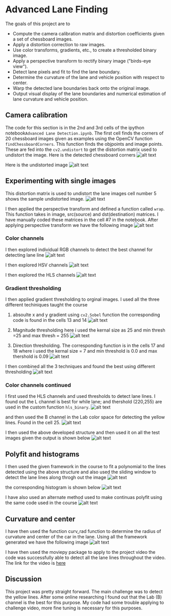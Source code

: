 # Advanced Lane Finding

The goals of this project are to

* Compute the camera calibration matrix and distortion coefficients given a set of chessboard images.
* Apply a distortion correction to raw images.
* Use color transforms, gradients, etc., to create a thresholded binary image.
* Apply a perspective transform to rectify binary image ("birds-eye view").
* Detect lane pixels and fit to find the lane boundary.
* Determine the curvature of the lane and vehicle position with respect to center.
* Warp the detected lane boundaries back onto the original image.
* Output visual display of the lane boundaries and numerical estimation of lane curvature and vehicle position.



[//]: # (Image References)

[im01]: figures/Selection_001.jpg "Chessboard Calibration"
[im02]: figures/Selection_002.jpg "Undistorted Chessboard"
[im03]: figures/Selection_003.jpg "Undistorted Dashcam Image"
[im04]: figures/Selection_004.jpg "perspective_transform Dashcam Image"
[im05]: figures/Selection_005.jpg "RGB"
[im06]: figures/Selection_006.jpg "HSV"
[im07]: figures/Selection_007.jpg "HLS"
[im08]: figures/Selection_008.jpg "sobel"
[im09]: figures/Selection_009.jpg "mag_threshold"
[im10]: figures/Selection_010.jpg "direction thersholding"
[im11]: figures/Selection_011.jpg "combination"
[im12]: figures/Selection_012.jpg "HLS l"
[im13]: figures/Selection_013.jpg "lab b"
[im14]: figures/Selection_014.jpg "rect"
[im15]: figures/Selection_015.jpg "Data Drawn onto Original Image"
[im16]: figures/Selection_016.jpg "histogram"
[im17]: figures/Selection_017.jpg "alternalte"
[im18]: figures/Selection_018.jpg "final"

## Camera calibration

The code for this section is in the 2nd and 3rd cells of the ipython notebook`Advanced Lane Detection.ipynb`. The first cell
finds the corners of 20 chessboard images given as examples using the OpenCV function `findChessboardCorners`. This function finds the objpoints and image points. These are fed into the `cv2.undistort` to get the distortion matrix used to undistort the image.
Here is the detected chessboard corners
![alt text][im01]

Here is the undistorted image
![alt text][im02]



## Experimenting with single images

This distortion matrix is used to undistort the lane images cell number 5 shows the sample undistorted image.
![alt text][im03]

I then applied the perspective transform and defined a function called `wrap`. This function takes in image, src(source) and dst(destination) matrices. I have manually coded these matrices in the cell #7 in the notebook. After applying perspective transform we have the following image
![alt text][im04]

### Color channels
I then explored individual RGB channels to detect the best channel for detecting lane line
![alt text][im05]

I then explored HSV channels
![alt text][im06]

I then explored the HLS channels
![alt text][im07]

### Gradient thresholding
I then applied gradient thresholding to orginal images. I used all the three different techiniques taught the course

1) absoulte x and y gradient using `cv2.Sobel` function the corresponding code is found in the cells 13 and 14
![alt text][im08]

2) Magnitude thresholding here i used the kernal size as 25 and min thresh =25 and max thresh = 255
![alt text][im09]

3) Direction thresholding. The corresponding function is in the cells 17 and 18 where i used the kernal size = 7 and min threshold is 0.0 and max thershold is 0.09
![alt text][im10]

I then combined all the 3 techniques and found the best using different thresholding
![alt text][im11]

### Color channels continued
I first used the HLS channels and used thresholds to detect lane lines. I found out the L channel is best for while lane; and thershold (220,255) are used in the custom function `hls_binary`.
![alt text][im12]

and then used the B channel in the Lab color space for detecting the yellow lines. Found in the cell 25.
![alt text][im13]

I then used the above developed structure and then used it on all the test images given the output is shown below
![alt text][im14]

## Polyfit and histograms

I then used the given framework in the course to fit a polynomial to the lines detected using the above structure and also used the sliding window to detect the lane lines along throgh out the image
![alt text][im15]

the corresponding histogram is shown below
![alt text][im16]

I have also used an alternate method used to make continuas polyfit using the same code used in the course
![alt text][im17]

## Curvature and center
I have then used the function curv_rad function to determine the radius of curvature and center of the car in the lane. Using all the framework generated we have the following image
![alt text][im18]

I have then used the moviepy package to apply to the project video the code was successfully able to detect all the lane lines throughout the video. The link for the video is [here](https://github.com/sai19872000/Advanced_road_lane_detection/blob/master/project_video_output.mp4)


## Discussion 
This project was pretty straight forward. The main challenge was to detect the yellow lines. After some online researching I found out that the Lab (B) channel is the best for this purpose. My code had some trouble applying to challenge video, more fine tuning is necessary for this purposes.
